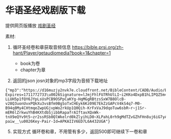 # 华语圣经戏剧版下载

提供网页版播放 [戏剧圣经](https://bible.prsi.org/zh-hans/Player)

素材:
1. 循环圣经卷和章获取音频信息
https://bible.prsi.org/zh-hant/Player/getaudiomedia?book=1&chapter=1
    - book为卷
    - chapter为章

2. 返回的json
josn对象的mp3字段为音频下载地址
```
{"mp3":"https://d16muzjy2nvk7e.cloudfront.net/BibleContent/CADB/Audio/EQ/cadb_01001.mp3?Expires=1711772733\u0026Signature=lJmjFhlFU7RhUlLI~i2KKo4DxpB1hLIPQZ5m4-LLUH5p1fQY6JYpLsUsPCB9OSPpCaKYg-HqMGgRBtzsSxW7B8OlcB-v28Q3uonUvxPQkXu3vsBfm9BgSoTxCHEyk6Kz09E7EkZzGAPcV4kS4q7-M0-B94q8My4CHtmqeZwpUGjvpWo2rkUp1Q0Qih-KrFxVaJ9dqoTuw6sbR~r~j1Sr-mER6lZrkwuYhB4KXtdbSjibbRapafrAIftavXQxWk-tnX9eQYv9t5~zr2ssRSb0QlWkelrd0kZlyihLD0~XLPahL0rh9gMdTZvGZhFHn8uj6iG7yAyGR2QrNfExR-paiw__\u0026Key-Pair-Id=APKAIIV6ED7L6A432UGA"}
```

5. 实现方式
循环卷和章，不用管有多少，返回500即可继续下一卷和章
